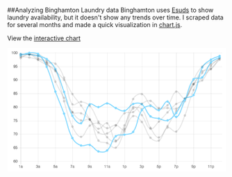 ##Analyzing Binghamton Laundry data
Binghamton uses [Esuds](http://binghamton-asi.esuds.net/RoomStatus/showRoomStatus.do) to show laundry availability, but it doesn't show any trends over time. I scraped data for several months and made a quick visualization in [chart.js](https://github.com/nnnick/Chart.js).

View the [interactive chart](http://laundry.jackfischer.me/)

![chart.png](chart.png)


